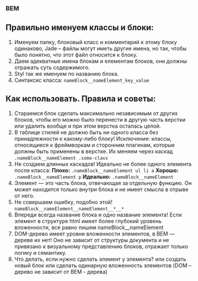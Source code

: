 ### BEM

## Правильно именуем классы и блоки:
1. Именуем папку, блоковый класс и комментарий к этому блоку одинаково, Jade – файлы могут иметь другие имена, но так, чтобы было понятно, что этот файл относится к блоку.
2. Даем адекватные имена блокам и елементам блоков, они должны отражать суть содержимого.
3. Styl так же именуем по названию блока.
4. Синтаксис класса: 
`nameBlock__nameElement_key_value`

## Как использовать. Правила и советы:
1. Стараемся блок сделать максимально независимым от других блоков, чтобы его можно было перенести в другую часть верстки или удалить вообще и при этом верстка осталась целой.
2. В таблице стилей не должно быть ни одного класса без принадлежности к какому-либо блоку!
Исключение: классы, относящиеся к фреймворкам и сторонним плагинам, которые должны быть применены в верстке. Их меняем через каскад
`.nameBlock__nameElement .some-class`
3. Не создаем длинных каскадов! Идеально не более одного элемента после класса:
  **Плохо:**
  `.nameBlock__nameElement ul li a`
  **Хорошо:**
  `.nameBlock__nameElement p`
  **Идеально:**
  `.nameBlock__nameElement`
4. Элемент — это часть блока, отвечающая за отдельную функцию. Он может находится только внутри блока и не имеет смысла в отрыве от него.
5. Не совершаем ошибку, подобно этой!
  `nameBlock__nameElement__nameElement__*__*`
6. Впереди всегда название блока и одно название элемента! Если элемент в структуре html имеет более глубокий уровень вложенности, все равно пишем nameBlock__nameElement
7. DOM-дерево имеет уровни вложенности элементов, в BEM — дереве их нет! Оно не зависит от структуры документа и не привязано к визуальному представлению блоков, отражает только логику и семантику.
8. Что делать, если нужно сделать элемент у элемента?
или создать новый блок
или сделать одинарную вложенность элементов (DOM – дерево не зависит от BEM - дерева)


